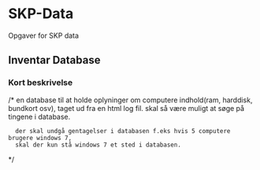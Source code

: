 # SKP-Data
Opgaver for SKP data


## Inventar Database
### Kort beskrivelse
/*
      en database til at holde oplyninger om computere indhold(ram, harddisk, bundkort osv),
      taget ud fra en html log fil. skal så være muligt at søge på tingene i database.
      
      der skal undgå gentagelser i databasen f.eks hvis 5 computere brugere windows 7, 
      skal der kun stå windows 7 et sted i databasen.
*/
